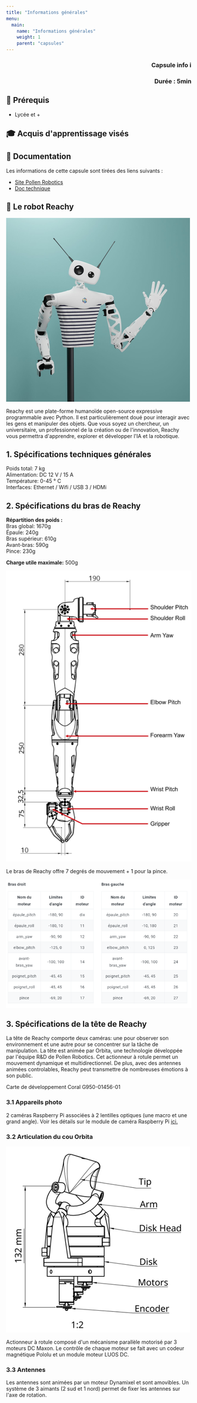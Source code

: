 ```yaml
---
title: "Informations générales"
menu:
  main:
    name: "Informations générales"
    weight: 1
    parent: "capsules"
---
```


### **<p style="text-align: right;">Capsule info ℹ️</p>** 
### <p style="text-align: right;">Durée : 5min</p>

## 🎒 Prérequis

- Lycée et +

## 🎓 Acquis d'apprentissage visés 

## 📗 Documentation

Les informations de cette capsule sont tirées des liens suivants :
* [Site Pollen Robotics](https://www.pollen-robotics.com/reachy/)  
* [Doc technique](https://pollen-robotics.github.io/reachy-2019-docs/docs/technical-specifications/)  

## 🤖 Le robot Reachy 

![reachy](img/reachy_hello.png)

Reachy est une plate-forme humanoïde open-source expressive programmable avec Python. Il est particulièrement doué pour interagir avec les gens et manipuler des objets.
Que vous soyez un chercheur, un universitaire, un professionnel de la création ou de l'innovation, Reachy vous permettra d'apprendre, explorer et développer l'IA et la robotique.

## 1. Spécifications techniques générales

Poids total: 7 kg  
Alimentation: DC 12 V / 15 A  
Température: 0-45 ° C  
Interfaces: Ethernet / Wifi / USB 3 / HDMi  

## 2. Spécifications du bras de Reachy
**Répartition des poids :**  
Bras global: 1670g  
Épaule: 240g  
Bras supérieur: 610g  
Avant-bras: 590g  
Pince: 230g  

**Charge utile maximale:** 500g

![bras](img/bras.PNG)

Le bras de Reachy offre 7 degrés de mouvement + 1 pour la pince. 

![angles](img/angleBras.PNG)

## 3. Spécifications de la tête de Reachy 

La tête de Reachy comporte deux caméras: une pour observer son environnement et une autre pour se concentrer sur la tâche de manipulation. La tête est animée par Orbita, une technologie développée par l'équipe R&D de Pollen Robotics. Cet actionneur à rotule permet un mouvement dynamique et multidirectionnel. De plus, avec des antennes animées controlables, Reachy peut transmettre de nombreuses émotions à son public.

Carte de développement Coral G950-01456-01

### 3.1 Appareils photo
2 caméras Raspberry Pi associées à 2 lentilles optiques (une macro et une grand angle). Voir les détails sur le module de caméra Raspberry Pi [ici.](https://www.raspberrypi.org/documentation/hardware/camera/)

### 3.2 Articulation du cou Orbita

![orbita](img/orbita-schema.png)  

Actionneur à rotule composé d'un mécanisme parallèle motorisé par 3 moteurs DC Maxon. Le contrôle de chaque moteur se fait avec un codeur magnétique Pololu et un module moteur LUOS DC.

### 3.3 Antennes
Les antennes sont animées par un moteur Dynamixel et sont amovibles. Un système de 3 aimants (2 sud et 1 nord) permet de fixer les antennes sur l'axe de rotation.
